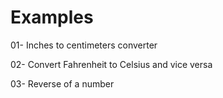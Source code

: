 # Examples
01- Inches to centimeters converter

02- Convert Fahrenheit to Celsius and vice versa

03- Reverse of a number
